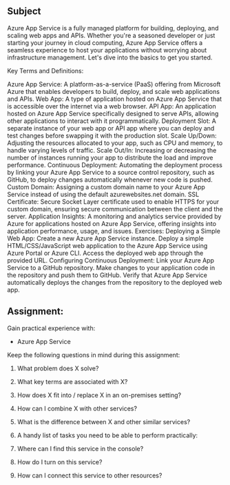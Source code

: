 ##  Subject

Azure App Service is a fully managed platform for building, deploying, and scaling web apps and APIs. Whether you're a seasoned developer or just starting your journey in cloud computing, Azure App Service offers a seamless experience to host your applications without worrying about infrastructure management. Let's dive into the basics to get you started.

Key Terms and Definitions:

Azure App Service: A platform-as-a-service (PaaS) offering from Microsoft Azure that enables developers to build, deploy, and scale web applications and APIs.
Web App: A type of application hosted on Azure App Service that is accessible over the internet via a web browser.
API App: An application hosted on Azure App Service specifically designed to serve APIs, allowing other applications to interact with it programmatically.
Deployment Slot: A separate instance of your web app or API app where you can deploy and test changes before swapping it with the production slot.
Scale Up/Down: Adjusting the resources allocated to your app, such as CPU and memory, to handle varying levels of traffic.
Scale Out/In: Increasing or decreasing the number of instances running your app to distribute the load and improve performance.
Continuous Deployment: Automating the deployment process by linking your Azure App Service to a source control repository, such as GitHub, to deploy changes automatically whenever new code is pushed.
Custom Domain: Assigning a custom domain name to your Azure App Service instead of using the default azurewebsites.net domain.
SSL Certificate: Secure Socket Layer certificate used to enable HTTPS for your custom domain, ensuring secure communication between the client and the server.
Application Insights: A monitoring and analytics service provided by Azure for applications hosted on Azure App Service, offering insights into application performance, usage, and issues.
Exercises:
Deploying a Simple Web App:
Create a new Azure App Service instance.
Deploy a simple HTML/CSS/JavaScript web application to the Azure App Service using Azure Portal or Azure CLI.
Access the deployed web app through the provided URL.
Configuring Continuous Deployment:
Link your Azure App Service to a GitHub repository.
Make changes to your application code in the repository and push them to GitHub.
Verify that Azure App Service automatically deploys the changes from the repository to the deployed web app.





##  Assignment:

Gain practical experience with:

*  Azure App Service

Keep the following questions in mind during this assignment:

1.  What problem does X solve?
2.  What key terms are associated with X?
3.  How does X fit into / replace X in an on-premises setting?
4.  How can I combine X with other services?
5.  What is the difference between X and other similar services?
6.  A handy list of tasks you need to be able to perform practically:

7.  Where can I find this service in the console?
8.  How do I turn on this service?
9.  How can I connect this service to other resources?
